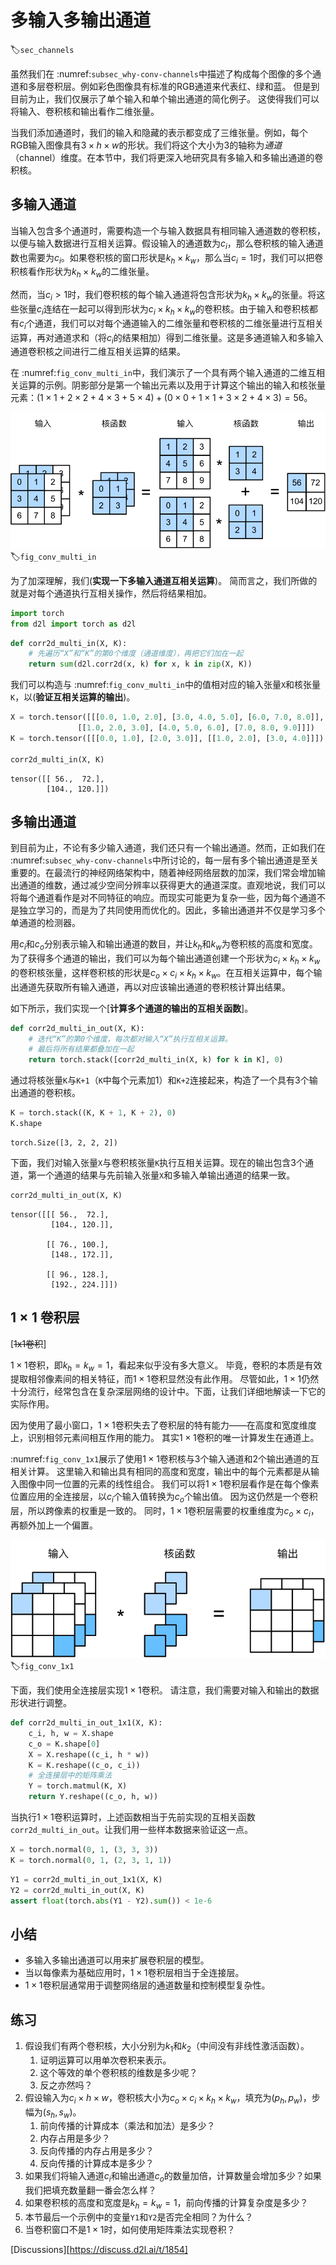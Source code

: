 # 多输入多输出通道
:label:`sec_channels`

虽然我们在 :numref:`subsec_why-conv-channels`中描述了构成每个图像的多个通道和多层卷积层。例如彩色图像具有标准的RGB通道来代表红、绿和蓝。
但是到目前为止，我们仅展示了单个输入和单个输出通道的简化例子。
这使得我们可以将输入、卷积核和输出看作二维张量。

当我们添加通道时，我们的输入和隐藏的表示都变成了三维张量。例如，每个RGB输入图像具有$3\times h\times w$的形状。我们将这个大小为$3$的轴称为*通道*（channel）维度。在本节中，我们将更深入地研究具有多输入和多输出通道的卷积核。

## 多输入通道

当输入包含多个通道时，需要构造一个与输入数据具有相同输入通道数的卷积核，以便与输入数据进行互相关运算。假设输入的通道数为$c_i$，那么卷积核的输入通道数也需要为$c_i$。如果卷积核的窗口形状是$k_h\times k_w$，那么当$c_i=1$时，我们可以把卷积核看作形状为$k_h\times k_w$的二维张量。

然而，当$c_i>1$时，我们卷积核的每个输入通道将包含形状为$k_h\times k_w$的张量。将这些张量$c_i$连结在一起可以得到形状为$c_i\times k_h\times k_w$的卷积核。由于输入和卷积核都有$c_i$个通道，我们可以对每个通道输入的二维张量和卷积核的二维张量进行互相关运算，再对通道求和（将$c_i$的结果相加）得到二维张量。这是多通道输入和多输入通道卷积核之间进行二维互相关运算的结果。

在 :numref:`fig_conv_multi_in`中，我们演示了一个具有两个输入通道的二维互相关运算的示例。阴影部分是第一个输出元素以及用于计算这个输出的输入和核张量元素：$(1\times1+2\times2+4\times3+5\times4)+(0\times0+1\times1+3\times2+4\times3)=56$。

![两个输入通道的互相关计算。](img/conv-multi-in.svg)
:label:`fig_conv_multi_in`

为了加深理解，我们(**实现一下多输入通道互相关运算**)。
简而言之，我们所做的就是对每个通道执行互相关操作，然后将结果相加。



```python
import torch
from d2l import torch as d2l
```


```python
def corr2d_multi_in(X, K):
    # 先遍历“X”和“K”的第0个维度（通道维度），再把它们加在一起
    return sum(d2l.corr2d(x, k) for x, k in zip(X, K))
```

我们可以构造与 :numref:`fig_conv_multi_in`中的值相对应的输入张量`X`和核张量`K`，以(**验证互相关运算的输出**)。



```python
X = torch.tensor([[[0.0, 1.0, 2.0], [3.0, 4.0, 5.0], [6.0, 7.0, 8.0]],
               [[1.0, 2.0, 3.0], [4.0, 5.0, 6.0], [7.0, 8.0, 9.0]]])
K = torch.tensor([[[0.0, 1.0], [2.0, 3.0]], [[1.0, 2.0], [3.0, 4.0]]])

corr2d_multi_in(X, K)
```




    tensor([[ 56.,  72.],
            [104., 120.]])



## 多输出通道

到目前为止，不论有多少输入通道，我们还只有一个输出通道。然而，正如我们在 :numref:`subsec_why-conv-channels`中所讨论的，每一层有多个输出通道是至关重要的。在最流行的神经网络架构中，随着神经网络层数的加深，我们常会增加输出通道的维数，通过减少空间分辨率以获得更大的通道深度。直观地说，我们可以将每个通道看作是对不同特征的响应。而现实可能更为复杂一些，因为每个通道不是独立学习的，而是为了共同使用而优化的。因此，多输出通道并不仅是学习多个单通道的检测器。

用$c_i$和$c_o$分别表示输入和输出通道的数目，并让$k_h$和$k_w$为卷积核的高度和宽度。为了获得多个通道的输出，我们可以为每个输出通道创建一个形状为$c_i\times k_h\times k_w$的卷积核张量，这样卷积核的形状是$c_o\times c_i\times k_h\times k_w$。在互相关运算中，每个输出通道先获取所有输入通道，再以对应该输出通道的卷积核计算出结果。

如下所示，我们实现一个[**计算多个通道的输出的互相关函数**]。



```python
def corr2d_multi_in_out(X, K):
    # 迭代“K”的第0个维度，每次都对输入“X”执行互相关运算。
    # 最后将所有结果都叠加在一起
    return torch.stack([corr2d_multi_in(X, k) for k in K], 0)
```

通过将核张量`K`与`K+1`（`K`中每个元素加$1$）和`K+2`连接起来，构造了一个具有$3$个输出通道的卷积核。



```python
K = torch.stack((K, K + 1, K + 2), 0)
K.shape
```




    torch.Size([3, 2, 2, 2])



下面，我们对输入张量`X`与卷积核张量`K`执行互相关运算。现在的输出包含$3$个通道，第一个通道的结果与先前输入张量`X`和多输入单输出通道的结果一致。



```python
corr2d_multi_in_out(X, K)
```




    tensor([[[ 56.,  72.],
             [104., 120.]],
    
            [[ 76., 100.],
             [148., 172.]],
    
            [[ 96., 128.],
             [192., 224.]]])



## $1\times 1$ 卷积层

[~~1x1卷积~~]

$1 \times 1$卷积，即$k_h = k_w = 1$，看起来似乎没有多大意义。
毕竟，卷积的本质是有效提取相邻像素间的相关特征，而$1 \times 1$卷积显然没有此作用。
尽管如此，$1 \times 1$仍然十分流行，经常包含在复杂深层网络的设计中。下面，让我们详细地解读一下它的实际作用。

因为使用了最小窗口，$1\times 1$卷积失去了卷积层的特有能力——在高度和宽度维度上，识别相邻元素间相互作用的能力。
其实$1\times 1$卷积的唯一计算发生在通道上。

 :numref:`fig_conv_1x1`展示了使用$1\times 1$卷积核与$3$个输入通道和$2$个输出通道的互相关计算。
这里输入和输出具有相同的高度和宽度，输出中的每个元素都是从输入图像中同一位置的元素的线性组合。
我们可以将$1\times 1$卷积层看作是在每个像素位置应用的全连接层，以$c_i$个输入值转换为$c_o$个输出值。
因为这仍然是一个卷积层，所以跨像素的权重是一致的。
同时，$1\times 1$卷积层需要的权重维度为$c_o\times c_i$，再额外加上一个偏置。

![互相关计算使用了具有3个输入通道和2个输出通道的 $1\times 1$ 卷积核。其中，输入和输出具有相同的高度和宽度。](img/conv-1x1.svg)
:label:`fig_conv_1x1`

下面，我们使用全连接层实现$1 \times 1$卷积。
请注意，我们需要对输入和输出的数据形状进行调整。



```python
def corr2d_multi_in_out_1x1(X, K):
    c_i, h, w = X.shape
    c_o = K.shape[0]
    X = X.reshape((c_i, h * w))
    K = K.reshape((c_o, c_i))
    # 全连接层中的矩阵乘法
    Y = torch.matmul(K, X)
    return Y.reshape((c_o, h, w))
```

当执行$1\times 1$卷积运算时，上述函数相当于先前实现的互相关函数`corr2d_multi_in_out`。让我们用一些样本数据来验证这一点。



```python
X = torch.normal(0, 1, (3, 3, 3))
K = torch.normal(0, 1, (2, 3, 1, 1))
```


```python
Y1 = corr2d_multi_in_out_1x1(X, K)
Y2 = corr2d_multi_in_out(X, K)
assert float(torch.abs(Y1 - Y2).sum()) < 1e-6
```

## 小结

* 多输入多输出通道可以用来扩展卷积层的模型。
* 当以每像素为基础应用时，$1\times 1$卷积层相当于全连接层。
* $1\times 1$卷积层通常用于调整网络层的通道数量和控制模型复杂性。

## 练习

1. 假设我们有两个卷积核，大小分别为$k_1$和$k_2$（中间没有非线性激活函数）。
    1. 证明运算可以用单次卷积来表示。
    1. 这个等效的单个卷积核的维数是多少呢？
    1. 反之亦然吗？
1. 假设输入为$c_i\times h\times w$，卷积核大小为$c_o\times c_i\times k_h\times k_w$，填充为$(p_h, p_w)$，步幅为$(s_h, s_w)$。
    1. 前向传播的计算成本（乘法和加法）是多少？
    1. 内存占用是多少？
    1. 反向传播的内存占用是多少？
    1. 反向传播的计算成本是多少？
1. 如果我们将输入通道$c_i$和输出通道$c_o$的数量加倍，计算数量会增加多少？如果我们把填充数量翻一番会怎么样？
1. 如果卷积核的高度和宽度是$k_h=k_w=1$，前向传播的计算复杂度是多少？
1. 本节最后一个示例中的变量`Y1`和`Y2`是否完全相同？为什么？
1. 当卷积窗口不是$1\times 1$时，如何使用矩阵乘法实现卷积？


[Discussions][https://discuss.d2l.ai/t/1854]

